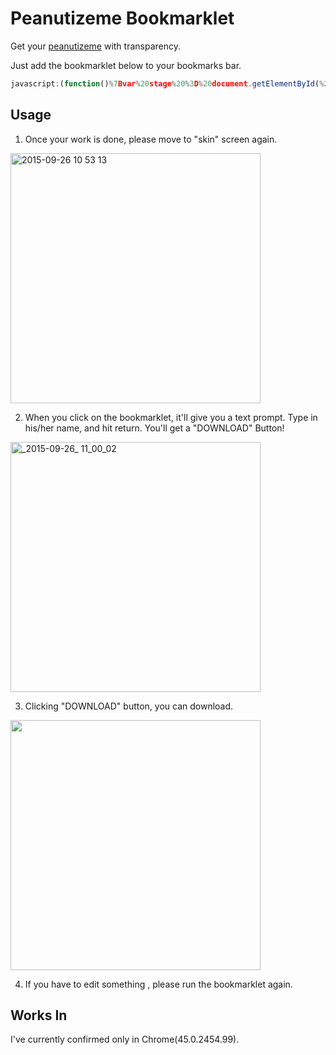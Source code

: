 # Peanutizeme Bookmarklet

Get your [peanutizeme](http://www.peanutizeme.com/) with transparency.

Just add the bookmarklet below to your bookmarks bar.

```javascript
javascript:(function()%7Bvar%20stage%20%3D%20document.getElementById(%22stage%22)%3Bvar%20downloadButtonEl%20%3D%20document.getElementById(%22getYourPeanutizeme-Button%22)%3Bvar%20name%20%3D%20prompt(%22What%20is%20his%2Fher%20name%3F%22)%3Bif%20(!downloadButtonEl)%20%7BdownloadButtonEl%20%3D%20document.createElement(%22a%22)%3BdownloadButtonEl.textContent%20%3D%20%22DOWNLOAD%22%3BdownloadButtonEl.id%20%3D%20%22getYourPeanutizeme-Button%22%3BdownloadButtonEl.className%20%3D%20%22download%20circle-button%22%3BdownloadButtonEl.style.position%20%3D%20%22absolute%22%3BdownloadButtonEl.style.width%20%3D%20downloadButtonEl.style.height%20%3D%20%2290px%22%3BdownloadButtonEl.style.top%20%3D%20%22300px%22%3BdownloadButtonEl.style.right%20%3D%20%2252px%22%3BdownloadButtonEl.style.fontSize%20%3D%20%2214px%22%3BdownloadButtonEl.style.lineHeight%20%3D%20%2290px%22%3BdownloadButtonEl.style.color%20%3D%20%22%2357A4D8%22%3Bvar%20creatorSectionEl%20%3D%20document.querySelectorAll(%22.creator-section%22)%5B0%5D%3BcreatorSectionEl.appendChild(downloadButtonEl)%3B%7DdownloadButtonEl.download%20%3D%20%20name%20%2B%20%22.png%22%3BdownloadButtonEl.href%20%3D%20stage.toDataURL()%7D)()
```

## Usage

1. Once your work is done, please move to "skin" screen again.

  <img width="400" alt="2015-09-26 10 53 13" src="https://cloud.githubusercontent.com/assets/1150412/10117947/09a002b4-64a4-11e5-8384-a1cfbea84cec.png">

2. When you click on the bookmarklet, it'll give you a text prompt. Type in his/her name, and hit return. You'll get a "DOWNLOAD" Button!

  <img width="400" alt="_2015-09-26_ 11_00_02" src="https://cloud.githubusercontent.com/assets/1150412/10117892/6aaf90d0-64a2-11e5-9598-dcc92e386f33.png">

3. Clicking "DOWNLOAD" button, you can download.

  <img width="400" src="https://cloud.githubusercontent.com/assets/1150412/10117917/585b5878-64a3-11e5-8bd0-0e59fd2df7ea.png" />

4. If you have to edit something , please run the bookmarklet again.

## Works In

I've currently confirmed only in Chrome(45.0.2454.99).


